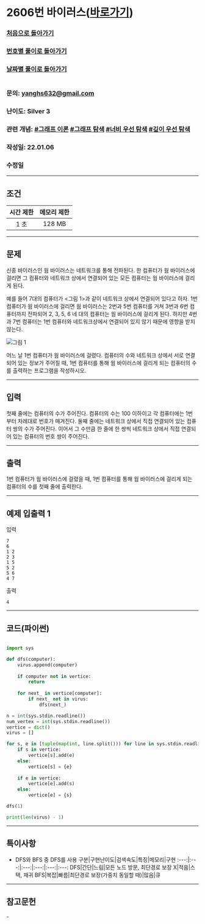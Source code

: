 # 2606번 바이러스([바로가기](https://www.acmicpc.net/problem/2606))

### [처음으로 돌아가기](/README.md)
### [번호별 풀이로 돌아가기](README.md)
### [날짜별 풀이로 돌아가기](/Sort%20by%20date.md)
#
### 문의: yanghs632@gmail.com
### 난이도: Silver 3
### 관련 개념: [#그래프 이론](https://www.acmicpc.net/problemset?sort=ac_desc&algo=7) [#그래프 탐색](https://www.acmicpc.net/problemset?sort=ac_desc&algo=11) [#너비 우선 탐색](https://www.acmicpc.net/problemset?sort=ac_desc&algo=126) [#깊이 우선 탐색](https://www.acmicpc.net/problemset?sort=ac_desc&algo=127)
### 작성일: 22.01.06
### 수정일

---
## 조건
시간 제한|메모리 제한
:---:|:---:
1 초|128 MB

---
## 문제
신종 바이러스인 웜 바이러스는 네트워크를 통해 전파된다. 한 컴퓨터가 웜 바이러스에 걸리면 그 컴퓨터와 네트워크 상에서 연결되어 있는 모든 컴퓨터는 웜 바이러스에 걸리게 된다.

예를 들어 7대의 컴퓨터가 <그림 1>과 같이 네트워크 상에서 연결되어 있다고 하자. 1번 컴퓨터가 웜 바이러스에 걸리면 웜 바이러스는 2번과 5번 컴퓨터를 거쳐 3번과 6번 컴퓨터까지 전파되어 2, 3, 5, 6 네 대의 컴퓨터는 웜 바이러스에 걸리게 된다. 하지만 4번과 7번 컴퓨터는 1번 컴퓨터와 네트워크상에서 연결되어 있지 않기 때문에 영향을 받지 않는다.

![그림 1](../../public/img/boj/2606번_problem.png)

어느 날 1번 컴퓨터가 웜 바이러스에 걸렸다. 컴퓨터의 수와 네트워크 상에서 서로 연결되어 있는 정보가 주어질 때, 1번 컴퓨터를 통해 웜 바이러스에 걸리게 되는 컴퓨터의 수를 출력하는 프로그램을 작성하시오.

---
## 입력
첫째 줄에는 컴퓨터의 수가 주어진다. 컴퓨터의 수는 100 이하이고 각 컴퓨터에는 1번 부터 차례대로 번호가 매겨진다. 둘째 줄에는 네트워크 상에서 직접 연결되어 있는 컴퓨터 쌍의 수가 주어진다. 이어서 그 수만큼 한 줄에 한 쌍씩 네트워크 상에서 직접 연결되어 있는 컴퓨터의 번호 쌍이 주어진다.

---
## 출력
1번 컴퓨터가 웜 바이러스에 걸렸을 때, 1번 컴퓨터를 통해 웜 바이러스에 걸리게 되는 컴퓨터의 수를 첫째 줄에 출력한다.

---
## 예제 입출력 1
입력
```
7
6
1 2
2 3
1 5
5 2
5 6
4 7
```

출력
```
4
```

---
## 코드(파이썬)
```python

import sys

def dfs(computer):
    virus.append(computer)
    
    if computer not in vertice:
        return
    
    for next_ in vertice[computer]:
        if next_ not in virus:
            dfs(next_)

n = int(sys.stdin.readline())
num_vertex = int(sys.stdin.readline())
vertice = dict()
virus = []

for s, e in [tuple(map(int, line.split())) for line in sys.stdin.readlines()]:
    if s in vertice:
        vertice[s].add(e)
    else:
        vertice[s] = {e}
        
    if e in vertice:
        vertice[e].add(s)
    else:
        vertice[e] = {s}

dfs(1)

print(len(virus) - 1)

```

---
## 특이사항
- DFS와 BFS 중 DFS를 사용
  구분|구현난이도|검색속도|특징|메모리|구현
  :---:|:---:|:---:|:---:|:---:|:---:
  DFS|간단|느림|모든 노드 방문, 최단경로 보장 X|적음|스택, 재귀
  BFS|복잡|빠름|최단경로 보장(가중치 동일할 때)|많음|큐
---
## 참고문헌
\-